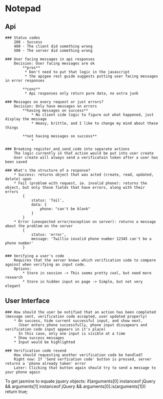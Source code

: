 # Notepad

## Api
	### Status codes
		200 - Success
		400 - The client did something wrong
		500 - The server did something wrong

	### User facing messages in api responses
		Decision: User facing messages are ok
			**pros**
			 * Don't need to put that logic in the javascript
			 * the apigee rest guide suggests putting user facing messages in error responses

			**cons**
			 * Api responses only return pure data, no extra junk

	### Messages on every request or just errors?
		Decision: Only have messages on errors
			**having messages on success**
				* No client side logic to figure out what happened, just display the message
				* Heavy, brittle, and I like to change my mind about these things

			**not having messages on success**
				* 

	### Breaking register_and_send_code into separate actions
		The logic currently in that action would be put into user create
		User create will always send a verificatoin token after a user has been saved

	### What's the structure of a response?
		* Success: returns object that was acted (create, read, updated, delete) upon
		* Fail (problem with request, ie. invalid phone): returns the object, but only those fields that have errors, along with their errors
			{
				status: 'fail',
				data: {
					phone: "can't be blank"
				}
			}
		* Error (unexpected error/exception on server): returns a message about the problem on the server
			{
				status: 'error',
				message: 'Twillio invalid phone number 12345 can't be a phone number'
			}

	### Verifying a user's code
		Requires that the server knows which verification code to compare against when verifying an input code.
		Options:
			* Store in session -> This seems pretty cool, but need more research
			* Store in hidden input on page -> Simple, but not very elegant

## User Interface
	### How should the user be notified that an action has been completed (message sent, verification code accepted, user updated properly)
		* On success, hide current successful input, and show next. 
		  (User enters phone successfully, phone input dissapears and verification code input appears in it's place)
		  In this case, only one input is visible at a time
		* Show success messages
		* Input would be highlighted 

	### Verification code resend
		How should requesting another verification code be handled?
		Right now: If 'Send verfication code' button is pressed, server returns a 'phone already taken' error
		Later: Clicking that button again should try to send a message to your phone again
		


To get jasmine to equate jquery objects:
  if(arguments[0] instanceof jQuery && arguments[1] instanceof jQuery && arguments[0].is(arguments[1])) return true;
